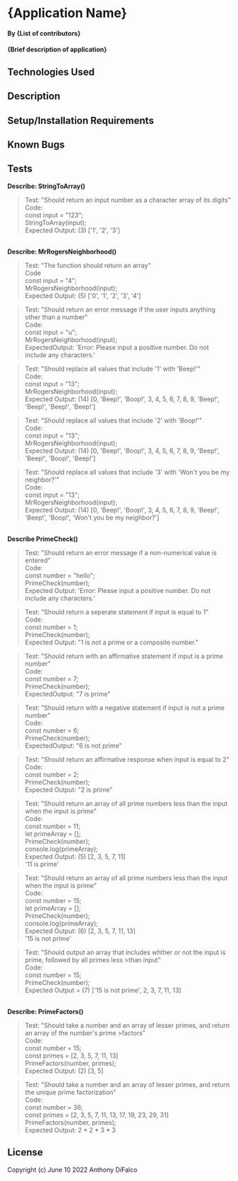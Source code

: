 # {Application Name}

#### By {List of contributors}

#### {Brief description of application}

## Technologies Used

## Description

## Setup/Installation Requirements

## Known Bugs

## Tests

<strong>Describe: StringToArray()</strong><br>

>Test: "Should return an input number as a character array of its digits"<br>
>Code:<br>
>const input = "123";<br>
>StringToArray(input);<br>
>Expected Output: (3) ['1', '2', '3']<br>

<br><strong>Describe: MrRogersNeighborhood()</strong><br>

>Test: "The function should return an array"<br>
>Code<br>
>const input = "4";<br>
>MrRogersNeighborhood(input);<br>
>Expected Output: (5) ['0', '1', '2', '3', '4']<br>

>Test: "Should return an error message if the user inputs anything other than a number"<br>
>Code:<br>
>const input = "u";<br>
>MrRogersNeighborhood(input);<br>
>ExpectedOutput: 'Error: Please input a positive number. Do not include any characters.'<br>

>Test: "Should replace all values that include '1' with 'Beep!'"<br>
>Code:<br>
>const input = "13";<br>
>MrRogersNeighborhood(input);<br>
>Expected Output: (14) [0, 'Beep!', 'Boop!', 3, 4, 5, 6, 7, 8, 9, 'Beep!', 'Beep!', 'Beep!', 'Beep!']<br>

>Test: "Should replace all values that include '2' with 'Boop!'"<br>
>Code:<br>
>const input = "13";<br>
>MrRogersNeighborhood(input);<br>
>Expected Output: (14) [0, 'Beep!', 'Boop!', 3, 4, 5, 6, 7, 8, 9, 'Beep!', 'Beep!', 'Boop!', 'Beep!']<br>

>Test: "Should replace all values that include '3' with 'Won't you be my neighbor?'"<br>
>Code:<br>
>const input = "13";<br>
>MrRogersNeighborhood(input);<br>
>Expected Output: (14) [0, 'Beep!', 'Boop!', 3, 4, 5, 6, 7, 8, 9, 'Beep!', 'Beep!', 'Boop!', 'Won't you be my neighbor?']<br>


<br><strong>Describe PrimeCheck()</strong><br>

>Test: "Should return an error message if a non-numerical value is entered"<br>
>Code:<br>
>const number = "hello";<br>
>PrimeCheck(number);<br>
>Expected Output: 'Error: Please input a positive number. Do not include any characters.'<br>

>Test: "Should return a seperate statement if input is equal to 1"<br>
>Code:<br>
>const number = 1;<br>
>PrimeCheck(number);<br>
>Expected Output: "1 is not a prime or a composite number."<br>

>Test: "Should return with an affirmative statement if input is a prime number"<br>
>Code:<br>
>const number = 7;<br>
>PrimeCheck(number);<br>
>ExpectedOutput: "7 is prime"<br>

>Test: "Should return with a negative statement if input is not a prime number"<br>
>Code:<br>
>const number = 6;<br>
>PrimeCheck(number);<br>
>ExpectedOutput: "6 is not prime"<br>

>Test: "Should return an affirmative response when input is equal to 2"<br>
>Code:<br>
>const number = 2;<br>
>PrimeCheck(number);<br>
>Expected Output: "2 is prime"<br>

>Test: "Should return an array of all prime numbers less than the input when the input is prime"<br>
>Code:<br>
>const number = 11;<br>
>let primeArray = [];<br>
>PrimeCheck(number);<br>
>console.log(primeArray);<br>
>Expected Output: (5) [2, 3, 5, 7, 11]<br>
>                 '11 is prime'<br>

>Test: "Should return an array of all prime numbers less than the input when the input is prime"<br>
>Code:<br>
>const number = 15;<br>
>let primeArray = [];<br>
>PrimeCheck(number);<br>
>console.log(primeArray);<br>
>Expected Output: (6) [2, 3, 5, 7, 11, 13]<br>
>                 '15 is not prime'<br>

>Test: "Should output an array that includes whther or not the input is prime, followed by all primes less >than input"<br>
>Code:<br>
>const number = 15;<br>
>PrimeCheck(number);<br>
>Expected Output = (7) ['15 is not prime', 2, 3, 7, 11, 13]<br>


<br><strong>Describe: PrimeFactors()</strong><br>


>Test: "Should take a number and an array of lesser primes, and return an array of the number's prime >factors"<br>
>Code:<br>
>const number = 15;<br>
>const primes = [2, 3, 5, 7, 11, 13]<br>
>PrimeFactors(number, primes);<br>
>Expected Output: (2) [3, 5]<br>

>Test: "Should take a number and an array of lesser primes, and return the unique prime factorization"<br>
>Code:<br>
>const number = 36;<br>
>const primes = [2, 3, 5, 7, 11, 13, 17, 19, 23, 29, 31]<br>
>PrimeFactors(number, primes);<br>
>Expected Output: 2 * 2 * 3 * 3<br>

## License

Copyright (c) June 10 2022 Anthony DiFalco
